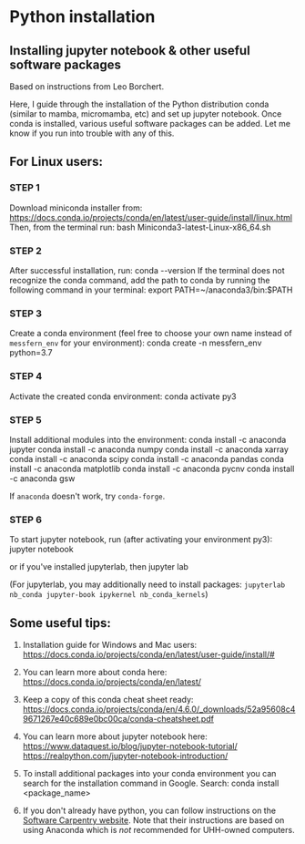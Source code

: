 # Python installation

## Installing jupyter notebook & other useful software packages

Based on instructions from Leo Borchert.

Here, I guide through the installation of the Python distribution conda (similar to mamba, micromamba, etc) and set up jupyter notebook. Once conda is installed, various useful software packages can be added. Let me know if you run into trouble with any of this.

## For Linux users:
### STEP 1		
Download miniconda installer from:
  https://docs.conda.io/projects/conda/en/latest/user-guide/install/linux.html 
Then, from the terminal run: 
  bash Miniconda3-latest-Linux-x86_64.sh 

### STEP 2		
After successful installation, run:
  conda --version
If the terminal does not recognize the conda command, add the path to conda by running the following command in your terminal: 
  export PATH=~/anaconda3/bin:$PATH

### STEP 3
Create a conda environment (feel free to choose your own name instead of `messfern_env` for your environment):
  conda create -n messfern_env python=3.7

### STEP 4
Activate the created conda environment:
  conda activate py3

### STEP 5
Install additional modules into the environment:
  conda install -c anaconda jupyter
  conda install -c anaconda numpy
  conda install -c anaconda xarray
  conda install -c anaconda scipy
  conda install -c anaconda pandas
  conda install -c anaconda matplotlib
  conda install -c anaconda pycnv
  conda install -c anaconda gsw

If `anaconda` doesn't work, try `conda-forge`.
  

### STEP 6
To start jupyter notebook, run (after activating your environment py3):
  jupyter notebook

or if you've installed jupyterlab, then
  jupyter lab

(For jupyterlab, you may additionally need to install packages: `jupyterlab nb_conda jupyter-book ipykernel nb_conda_kernels`)

## Some useful tips:

1.	Installation guide for Windows and Mac users:
  https://docs.conda.io/projects/conda/en/latest/user-guide/install/# 

2.	You can learn more about conda here:
  https://docs.conda.io/projects/conda/en/latest/ 

3.	Keep a copy of this conda cheat sheet ready:
  https://docs.conda.io/projects/conda/en/4.6.0/_downloads/52a95608c49671267e40c689e0bc00ca/conda-cheatsheet.pdf 

4.	You can learn more about jupyter notebook here:
  https://www.dataquest.io/blog/jupyter-notebook-tutorial/ 
  https://realpython.com/jupyter-notebook-introduction/ 

5.	To install additional packages into your conda environment you can search for the installation command in Google. Search:
  conda install <package_name>

6. If you don't already have python, you can follow instructions on the [Software Carpentry website](https://carpentries.github.io/workshop-template/install_instructions/#python).  Note that their instructions are based on using Anaconda which is *not* recommended for UHH-owned computers.  

